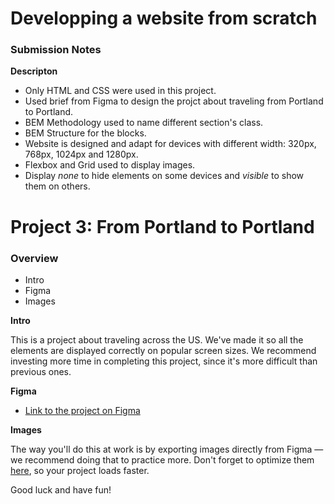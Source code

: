 # Developping a website from scratch

### Submission Notes

**Descripton**

* Only HTML and CSS were used in this project.
* Used brief from Figma to design the projct about traveling from Portland to Portland.
* BEM Methodology used to name different section's class.
* BEM Structure for the blocks.
* Website is designed and adapt for devices with different width: 320px, 768px, 1024px and 1280px.
* Flexbox and Grid used to display images.
* Display _none_ to hide elements on some devices and _visible_ to show them on others.



# Project 3: From Portland to Portland

### Overview
* Intro
* Figma
* Images

**Intro**

This is a project about traveling across the US. We've made it so all the elements are displayed correctly on popular screen sizes. We recommend investing more time in completing this project, since it's more difficult than previous ones.

**Figma**

* [Link to the project on Figma](https://www.figma.com/file/xM9rNsdK4iNcFJmDZho3Aw/Sprint-3%3A-From-Portland-to-Portland-%2F-desktop-%2B-mobile?node-id=500%3A0)

**Images**

The way you'll do this at work is by exporting images directly from Figma — we recommend doing that to practice more. Don't forget to optimize them [here](https://tinypng.com/), so your project loads faster.

Good luck and have fun!
